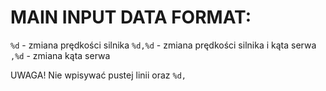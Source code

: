 # MAIN INPUT DATA FORMAT:
``` %d ``` - zmiana prędkości silnika
``` %d,%d ``` - zmiana prędkości silnika i kąta serwa
``` ,%d ``` - zmiana kąta serwa

UWAGA! Nie wpisywać pustej linii oraz ``` %d, ```
